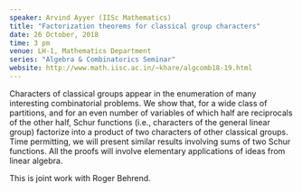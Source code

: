 ```yaml
---
speaker: Arvind Ayyer (IISc Mathematics)
title: "Factorization theorems for classical group characters"
date: 26 October, 2018
time: 3 pm
venue: LH-1, Mathematics Department
series: "Algebra & Combinatorics Seminar"
website: http://www.math.iisc.ac.in/~khare/algcomb18-19.html
---
```


Characters of classical groups appear in the enumeration of many
interesting combinatorial problems. We show that, for a wide
class of partitions, and for an even number of variables of
which half are reciprocals of the other half, Schur functions
(i.e., characters of the general linear group) factorize into
a product of two characters of other classical groups. Time
permitting, we will present similar results involving sums of
two Schur functions. All the proofs will involve elementary
applications of ideas from linear algebra.

This is joint work with Roger Behrend.
